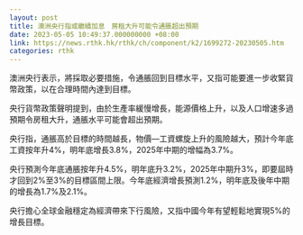 ```yaml
---
layout: post
title: 澳洲央行指或繼續加息　房租大升可能令通脹超出預期
date: 2023-05-05 10:49:37.000000000 +08:00
link: https://news.rthk.hk/rthk/ch/component/k2/1699272-20230505.htm
categories: rthk
---
```


澳洲央行表示，將採取必要措施，令通脹回到目標水平，又指可能要進一步收緊貨幣政策，以在合理時間內達到目標。

央行貨幣政策聲明提到，由於生產率緩慢增長，能源價格上升，以及人口增速多過預期令房租大升，通脹水平可能會超出預期。

央行指，通脹高於目標的時間越長，物價—工資螺旋上升的風險越大，預計今年底工資按年升4%，明年底增長3.8%，2025年中期的增幅為3.7%。

央行預測今年底通脹按年升4.5%，明年底升3.2%，2025年中期升3%，即要屆時才回到2%至3%的目標區間上限。今年底經濟增長預測1.2%，明年底及後年中期的增長為1.7%及2.1%。

央行擔心全球金融穩定為經濟帶來下行風險，又指中國今年有望輕鬆地實現5%的增長目標。
